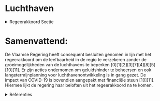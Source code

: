 # Luchthaven

<details>
        <summary>Regeerakkoord Sectie </summary>
        <p>6.3.7 Luchthaven We streven naar een oplossing voor de geluids-hinder en voor de rechtsonzekerheid die vandaag op de luchthaven weegt. Het uitgangspunt is een billijke spreiding van de lasten, zowel binnen de Vlaamse Rand als ten opzichte van het Brussels Gewest. Dit bekomen we via een evenwichtige vliegwet waarin routes worden vastgelegd volgens de principes van het historisch preferentieel baangebruik, van eerlijke spreiding (vermijden van concentratie boven bepaalde gebieden) en op basis van aeronautische principes van tegen de wind, binnen de geldende windnormen, en rechtstreeks vliegen naar bestemming. We verzoenen de leefbaarheid van de regio met nieuwe groeikansen voor de luchthaven als economische motor voor heel Vlaanderen. </p>
        </details> 

# Samenvattend:

De Vlaamse Regering heeft consequent besluiten genomen in lijn met het regeerakkoord om de leefbaarheid in de regio te verzekeren zonder de groeimogelijkheden van de luchthavens te beperken \[0\]\[1\]\[2\]\[3\]\[7\]\[4\]\[8\]\[5\]\[10\]\[11\]. Er zijn acties ondernomen om geluidshinder te beheersen en ook langetermijnplanning voor luchthavenontwikkeling is in gang gezet. De impact van COVID-19 is bovendien aangepakt met financiële steun \[10\]\[11\]. Hiermee lijkt de regering haar beloften uit het regeerakkoord na te komen.

<details>
        <summary> Referenties</summary>
        **[\[0\]](https://beslissingenvlaamseregering.vlaanderen.be/?search=Geluidshinder%20Luchthaven%20Brussel-Nationaal%3A%20standpuntbepaling%20voorstel%20van%20resolutie&dateOption=select&startDate=2021-06-25T08%3A00%3A00Z&endDate=2021-06-25T08%3A00%3A00Z)** : **(2021-06-25)** Geluidshinder Luchthaven Brussel-Nationaal: standpuntbepaling voorstel van resolutie 

**[\[1\]](https://beslissingenvlaamseregering.vlaanderen.be/?search=Koninklijk%20besluit%20%27Geluidsgerelateerde%20exploitatiebeperkingen%20luchthavens%27%3A%20standpuntbepaling&dateOption=select&startDate=2023-03-31T08%3A00%3A00Z&endDate=2023-03-31T08%3A00%3A00Z)** : **(2023-03-31)** Koninklijk besluit 'Geluidsgerelateerde exploitatiebeperkingen luchthavens': standpuntbepaling 

**[\[2\]](https://beslissingenvlaamseregering.vlaanderen.be/?search=Nota%20aan%20het%20Overlegcomit%C3%A9%3A%20%27Belangenconflict%20ingesteld%20door%20de%20Vlaamse%20Gemeenschap%20tegen%20de%20verschuiving%20van%20vliegroutes%20bij%20de%20luchthaven%20van%20Zaventem%27&dateOption=select&startDate=2023-10-20T08%3A00%3A00Z&endDate=2023-10-20T08%3A00%3A00Z)** : **(2023-10-20)** Nota aan het Overlegcomité: 'Belangenconflict ingesteld door de Vlaamse Gemeenschap tegen de verschuiving van vliegroutes bij de luchthaven van Zaventem' 

**[\[3\]](https://beslissingenvlaamseregering.vlaanderen.be/?search=Geluidsactieplan%202021-2024%20luchthaven%20Brussel-Nationaal&dateOption=select&startDate=2021-10-15T08%3A00%3A00Z&endDate=2021-10-15T08%3A00%3A00Z)** : **(2021-10-15)** Geluidsactieplan 2021-2024 luchthaven Brussel-Nationaal 

**[\[4\]](https://beslissingenvlaamseregering.vlaanderen.be/?search=Europese%20Richtlijn%20over%20evaluatie%20en%20beheersing%20omgevingslawaai%3A%20goedkeuring%20lijsten%20belangrijke%20%28spoor-%20en%20tram-%29wegen%2C%20luchthavens%20en%20agglomeraties%2C%20en%20strategische%20geluidsbelastingkaarten%202021&dateOption=select&startDate=2023-10-06T08%3A00%3A00Z&endDate=2023-10-06T08%3A00%3A00Z)** : **(2023-10-06)** Europese Richtlijn over evaluatie en beheersing omgevingslawaai: goedkeuring lijsten belangrijke (spoor- en tram-)wegen, luchthavens en agglomeraties, en strategische geluidsbelastingkaarten 2021 

**[\[5\]](https://beslissingenvlaamseregering.vlaanderen.be/?search=Geactualiseerde%20lijsten%20belangrijke%20infrastructuren%20en%20agglomeraties%20voor%20uitvoerig%20van%20ronde%204%20Europese%20Richtlijn%20evaluatie%20en%20beheersing%20van%20omgevingslawaai&dateOption=select&startDate=2020-07-10T08%3A00%3A00Z&endDate=2020-07-10T08%3A00%3A00Z)** : **(2020-07-10)** Geactualiseerde lijsten belangrijke infrastructuren en agglomeraties voor uitvoerig van ronde 4 Europese Richtlijn evaluatie en beheersing van omgevingslawaai 

**[\[6\]](https://beslissingenvlaamseregering.vlaanderen.be/?search=Visienota%3A%20%27Vlaamse%20regionale%20luchthavens%202040%27&dateOption=select&startDate=2022-12-23T09%3A00%3A00Z&endDate=2022-12-23T09%3A00%3A00Z)** : **(2022-12-23)** Visienota: 'Vlaamse regionale luchthavens 2040' 

**[\[7\]](https://beslissingenvlaamseregering.vlaanderen.be/?search=Fusie%20Luchtavenontwikkelingsmaatschappijen%20Antwerpen%20en%20Oostende-Brugge%3A%20voorontwerp%20van%20wijzigingsdecreet&dateOption=select&startDate=2020-06-26T08%3A00%3A00Z&endDate=2020-06-26T08%3A00%3A00Z)** : **(2020-06-26)** Fusie Luchtavenontwikkelingsmaatschappijen Antwerpen en Oostende-Brugge: voorontwerp van wijzigingsdecreet 

**[\[8\]](https://beslissingenvlaamseregering.vlaanderen.be/?search=Fusie%20Luchtavenontwikkelingsmaatschappijen%20Antwerpen%20en%20Oostende-Brugge%3A%20ontwerp%20van%20wijzigingsdecreet&dateOption=select&startDate=2020-10-02T08%3A00%3A00Z&endDate=2020-10-02T08%3A00%3A00Z)** : **(2020-10-02)** Fusie Luchtavenontwikkelingsmaatschappijen Antwerpen en Oostende-Brugge: ontwerp van wijzigingsdecreet 

**[\[9\]](https://beslissingenvlaamseregering.vlaanderen.be/?search=Decreet%20beheer%20en%20uitbating%20van%20de%20regionale%20luchthavens&dateOption=select&startDate=2021-01-08T09%3A00%3A00Z&endDate=2021-01-08T09%3A00%3A00Z)** : **(2021-01-08)** Decreet beheer en uitbating van de regionale luchthavens 

**[\[10\]](https://beslissingenvlaamseregering.vlaanderen.be/?search=COVID-19%3A%20subsidieregeling%20Vlaamse%20regionale%20luchthavens&dateOption=select&startDate=2020-10-02T08%3A00%3A00Z&endDate=2020-10-02T08%3A00%3A00Z)** : **(2020-10-02)** COVID-19: subsidieregeling Vlaamse regionale luchthavens 

**[\[11\]](https://beslissingenvlaamseregering.vlaanderen.be/?search=COVID-19%3A%20subsidie%20aan%20LEM%20Antwerpen%2C%20LEM%20Oostende-Brugge%20en%20LEM%20Kortrijk-Wevelgem%20als%20steunmaatregel&dateOption=select&startDate=2020-07-10T08%3A00%3A00Z&endDate=2020-07-10T08%3A00%3A00Z)** : **(2020-07-10)** COVID-19: subsidie aan LEM Antwerpen, LEM Oostende-Brugge en LEM Kortrijk-Wevelgem als steunmaatregel 
        </details> 

